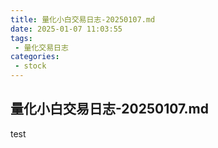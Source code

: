 ```yaml
---
title: 量化小白交易日志-20250107.md
date: 2025-01-07 11:03:55
tags:
 - 量化交易日志
categories: 
 - stock
---
```


## 量化小白交易日志-20250107.md
test
